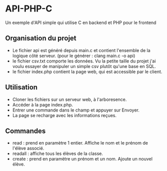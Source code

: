 # API-PHP-C
Un exemple d'API simple qui utilise C en backend et PHP pour le frontend
## Organisation du projet  
* Le fichier api est généré depuis main.c et contient l'ensemble de la logique côté serveur. (pour le générer : clang main.c -o api)
* le fichier csv.txt comporte les données. Vu la petite taille du projet j'ai voulu essayer de manipuler un simple csv plutôt qu'une base en SQL.
* le fichier index.php contient la page web, qui est accessible par le client.
## Utilisation
* Cloner les fichiers sur un serveur web, à l'arboresence.
* Accéder à la page index.php.
* Entrer une commande dans le champ et appuyer sur Envoyer.
* La page se recharge avec les informations reçues.
## Commandes
* read : prend en paramètre 1 entier. Affiche le nom et le prénom de l'élève associé.
* readall : affiche tous les élèves de la classe.
* create : prend en paramètre un prénom et un nom. Ajoute un nouvel élève.
